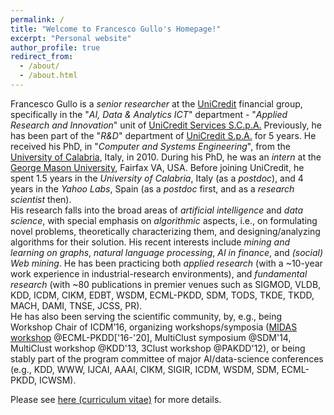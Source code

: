 ```yaml
---
permalink: /
title: "Welcome to Francesco Gullo's Homepage!"
excerpt: "Personal website"
author_profile: true
redirect_from: 
  - /about/
  - /about.html
---
```



Francesco Gullo is a *senior researcher* at the [UniCredit](https://www.unicreditgroup.eu/en.html) financial group, specifically in the "*AI, Data & Analytics ICT*" department - "*Applied Research and Innovation*" unit of [UniCredit Services S.C.p.A.](https://www.unicreditgroup.eu/en/worldwide/our-worldwide-presence/europe/italy/unicredit-services-s-c-p-a-.html) Previously, he has been part of the "*R&D*" department of [UniCredit S.p.A.](https://www.unicreditgroup.eu/en/worldwide/our-worldwide-presence/europe/italy/unicredit.html) for 5 years.
He received his PhD, in "*Computer and Systems Engineering*", from the [University of Calabria](https://www.unical.it), Italy, in 2010. 
During his PhD, he was an *intern* at the [George Mason University](https://www2.gmu.edu), Fairfax VA, USA. 
Before joining UniCredit, he spent 1.5 years in the *University of Calabria*, Italy (as a *postdoc*), and 4 years in the *Yahoo Labs*, Spain (as a *postdoc* first, and as a *research scientist* then).
<br>
His research falls into the broad areas of *artificial intelligence* and *data science*, with special emphasis on *algorithmic* aspects, i.e., on formulating novel problems, theoretically characterizing them, and designing/analyzing algorithms for their solution.
His recent interests include *mining and learning on graphs*, *natural language processing*, *AI in finance*, and *(social) Web mining*.
He has been practicing both *applied research* (with a ~10-year work experience in industrial-research environments), and *fundamental research* (with ~80 publications in premier venues such as SIGMOD, VLDB, KDD, ICDM, CIKM, EDBT, WSDM, ECML-PKDD, SDM, TODS, TKDE, TKDD, MACH, DAMI, TNSE, JCSS, PR).
<br>
He has also been serving the scientific community, by, e.g., being Workshop Chair of ICDM’16, organizing workshops/symposia ([MIDAS workshop](http://midas.portici.enea.it) @ECML-PKDD['16-'20], MultiClust symposium @SDM'14, MultiClust workshop @KDD'13, 3Clust workshop @PAKDD'12), or being stably part of the program committee of major AI/data-science conferences (e.g., KDD, WWW, IJCAI, AAAI, CIKM, SIGIR, ICDM, WSDM, SDM, ECML-PKDD, ICWSM).


Please see <a href="/files/CV_FrancescoGullo.pdf">here (curriculum vitae)</a>  for more details.








